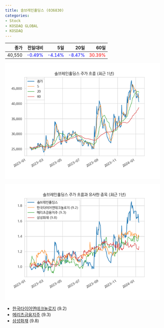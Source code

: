 ```yaml
---
title: 솔브레인홀딩스 (036830)
categories:
- Stock
- KOSDAQ GLOBAL
- KOSDAQ
---
```


|종가|전일대비|5일|20일|60일|
|---:|-------:|--:|---:|---:|
|40,550|<span style="color: blue">-0.49%</span>|<span style="color: blue">-4.14%</span>|<span style="color: blue">-8.47%</span>|<span style="color: red">30.39%</span>|


<!-- more -->

![036830](/assets/images/stock/036830.png)

![036830](/assets/images/stock/036830_sim.png)

- [한국타이어앤테크놀로지](/161390/) (9.2)
- [메리츠금융지주](/138040/) (9.3)
- [삼성화재](/000810/) (9.8)